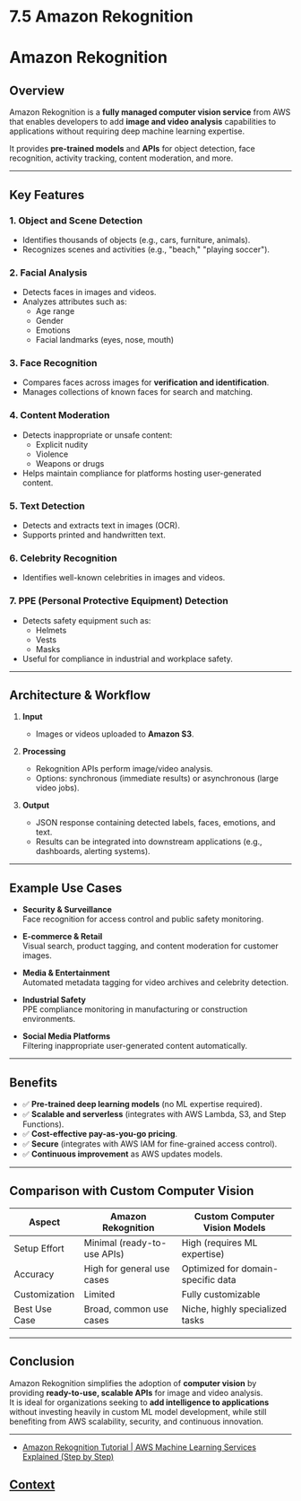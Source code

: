 # 7.5 Amazon Rekognition 
 
# Amazon Rekognition

## Overview
Amazon Rekognition is a **fully managed computer vision service** from AWS that enables developers to add **image and video analysis** capabilities to applications without requiring deep machine learning expertise.  

It provides **pre-trained models** and **APIs** for object detection, face recognition, activity tracking, content moderation, and more.

---

## Key Features

### 1. Object and Scene Detection
- Identifies thousands of objects (e.g., cars, furniture, animals).
- Recognizes scenes and activities (e.g., "beach," "playing soccer").

### 2. Facial Analysis
- Detects faces in images and videos.
- Analyzes attributes such as:
  - Age range
  - Gender
  - Emotions
  - Facial landmarks (eyes, nose, mouth)

### 3. Face Recognition
- Compares faces across images for **verification and identification**.
- Manages collections of known faces for search and matching.

### 4. Content Moderation
- Detects inappropriate or unsafe content:
  - Explicit nudity
  - Violence
  - Weapons or drugs
- Helps maintain compliance for platforms hosting user-generated content.

### 5. Text Detection
- Detects and extracts text in images (OCR).
- Supports printed and handwritten text.

### 6. Celebrity Recognition
- Identifies well-known celebrities in images and videos.

### 7. PPE (Personal Protective Equipment) Detection
- Detects safety equipment such as:
  - Helmets
  - Vests
  - Masks
- Useful for compliance in industrial and workplace safety.

---

## Architecture & Workflow

1. **Input**  
   - Images or videos uploaded to **Amazon S3**.  

2. **Processing**  
   - Rekognition APIs perform image/video analysis.  
   - Options: synchronous (immediate results) or asynchronous (large video jobs).  

3. **Output**  
   - JSON response containing detected labels, faces, emotions, and text.  
   - Results can be integrated into downstream applications (e.g., dashboards, alerting systems).  

---

## Example Use Cases

- **Security & Surveillance**  
  Face recognition for access control and public safety monitoring.  

- **E-commerce & Retail**  
  Visual search, product tagging, and content moderation for customer images.  

- **Media & Entertainment**  
  Automated metadata tagging for video archives and celebrity detection.  

- **Industrial Safety**  
  PPE compliance monitoring in manufacturing or construction environments.  

- **Social Media Platforms**  
  Filtering inappropriate user-generated content automatically.  

---

## Benefits

- ✅ **Pre-trained deep learning models** (no ML expertise required).  
- ✅ **Scalable and serverless** (integrates with AWS Lambda, S3, and Step Functions).  
- ✅ **Cost-effective pay-as-you-go pricing**.  
- ✅ **Secure** (integrates with AWS IAM for fine-grained access control).  
- ✅ **Continuous improvement** as AWS updates models.  

---

## Comparison with Custom Computer Vision

| Aspect                  | Amazon Rekognition             | Custom Computer Vision Models      |
|--------------------------|--------------------------------|------------------------------------|
| Setup Effort             | Minimal (ready-to-use APIs)   | High (requires ML expertise)       |
| Accuracy                 | High for general use cases    | Optimized for domain-specific data |
| Customization            | Limited                       | Fully customizable                 |
| Best Use Case            | Broad, common use cases       | Niche, highly specialized tasks    |

---

## Conclusion
Amazon Rekognition simplifies the adoption of **computer vision** by providing **ready-to-use, scalable APIs** for image and video analysis.  
It is ideal for organizations seeking to **add intelligence to applications** without investing heavily in custom ML model development, while still benefiting from AWS scalability, security, and continuous innovation.

---


  * [Amazon Rekognition Tutorial | AWS Machine Learning Services Explained (Step by Step)](https://www.youtube.com/watch?v=gXXNZf26mes)
 
 ## [Context](./../context.md)
